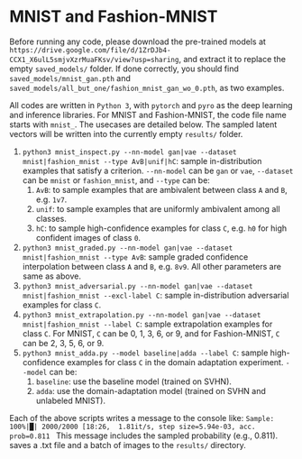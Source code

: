 # MNIST and Fashion-MNIST

Before running any code, please download the pre-trained models at `https://drive.google.com/file/d/1ZrDJb4-CCX1_X6ulL5smjvXzrMuaFKsv/view?usp=sharing`, and extract it to replace the empty `saved_models/` folder. If done correctly, you should find `saved_models/mnist_gan.pth` and `saved_models/all_but_one/fashion_mnist_gan_wo_0.pth`, as two examples.

All codes are written in `Python 3`, with `pytorch`  and `pyro` as the deep learning and inference libraries. For MNIST and Fashion-MNIST, the code file name starts with `mnist_`. The usecases are detailed below. The sampled latent vectors will be written into the currently empty `results/` folder.

1. `python3 mnist_inspect.py --nn-model gan|vae --dataset mnist|fashion_mnist --type AvB|unif|hC`: sample in-distribution examples that satisfy a criterion. `--nn-model` can be `gan` or `vae`, `--dataset` can be `mnist` or `fashion_mnist`, and `--type` can be:
	1. `AvB`: to sample examples that are ambivalent between class `A` and `B`, e.g. `1v7`.
	2. `unif`: to sample examples that are uniformly ambivalent among all classes.
	3. `hC`: to sample high-confidence examples for class `C`, e.g. `h0` for high confident images of class `0`.
2. `python3 mnist_graded.py --nn-model gan|vae --dataset mnist|fashion_mnist --type AvB`: sample graded confidence interpolation between class `A` and `B`, e.g. `8v9`. All other parameters are same as above.
3. `python3 mnist_adversarial.py --nn-model gan|vae --dataset mnist|fashion_mnist --excl-label C`: sample in-distribution adversarial examples for class `C`.
4. `python3 mnist_extrapolation.py --nn-model gan|vae --dataset mnist|fashion_mnist --label C`: sample extrapolation examples for class `C`. For MNIST, `C` can be 0, 1, 3, 6, or 9, and for Fashion-MNIST, `C` can be 2, 3, 5, 6, or 9.
5. ``python3 mnist_adda.py --model baseline|adda --label C``: sample high-confidence examples for class `C` in the domain adaptation experiment. `--model` can be:
	1. `baseline`: use the baseline model (trained on SVHN).
	2. `adda`: use the domain-adaptation model (trained on SVHN and unlabeled MNIST).

Each of the above scripts writes a message to the console like:
`Sample: 100%|█| 2000/2000 [18:26,  1.81it/s, step size=5.94e-03, acc. prob=0.811
`
This message includes the sampled probability (e.g., 0.811). 
saves a .txt file and a batch of images to the `results/` directory.
